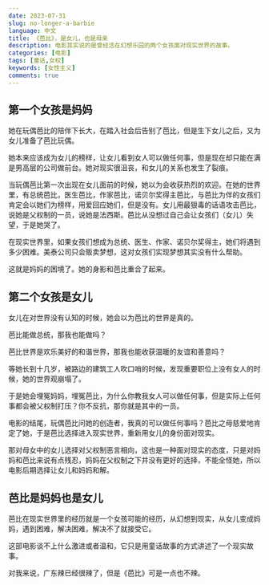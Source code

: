 ```yaml
---
date: 2023-07-31
slug: no-longer-a-barbie
language: 中文
title: 《芭比》，是女儿，也是母亲
description: 电影其实说的是曾经活在幻想乐园的两个女孩面对现实世界的故事。
categories: [电影]
tags: [童话,女权]
keywords: [女性主义]
comments: true
---
```


## 第一个女孩是妈妈

她在玩偶芭比的陪伴下长大，在踏入社会后告别了芭比，但是生下女儿之后，又为女儿准备了芭比玩偶。

她本来应该成为女儿的榜样，让女儿看到女人可以做任何事，但是现在却只能在满是男高层的公司做前台。她对现实很沮丧，和女儿的关系也发生了裂痕。

当玩偶芭比第一次出现在女儿面前的时候，她以为会收获热烈的欢迎。在她的世界里，有总统芭比，医生芭比，作家芭比，诺贝尔奖得主芭比，与芭比为伴的女孩们肯定会以她们为榜样，用爱回应她们，但是没有。女儿用最狠毒的话语攻击芭比，说她是父权制的一员，说她是法西斯。芭比从没想过自己会让女孩们（女儿）失望，于是她哭了。

在现实世界里，如果女孩们想成为总统、医生、作家、诺贝尔奖得主，她们将遇到多少困难。美泰公司只会贩卖梦想，这对女孩们实现梦想其实没有什么帮助。

这就是妈妈的困境了。她的身影和芭比重合了起来。

## 第二个女孩是女儿

女儿在对世界没有认知的时候，她会以为芭比的世界是真的。

芭比能做总统，那我也能做吗？

芭比世界是欢乐美好的和谐世界，那我也能收获温暖的友谊和善意吗？

等她长到十几岁，被路边的建筑工人吹口哨的时候，发现重要职位上没有女人的时候，她的世界观崩塌了。

于是她会埋冤妈妈，埋冤芭比，为什么你教我女人可以做任何事，但是实际上任何事都会被父权制打压？你不反抗，那你就是其中的一员。

电影的结尾，玩偶芭比问她的创造者，我真的可以做任何事吗？芭比之母慈爱地肯定了她，于是芭比选择进入现实世界，重新用女儿的身份面对现实。

那对母女中的女儿选择对父权制恶言相向，这也是一种面对现实的态度，只是对妈妈和芭比来说有点残忍，妈妈在父权制之下并没有更好的选择，不能全怪她，所以电影后期选择让女儿和妈妈和解。

## 芭比是妈妈也是女儿

芭比在现实世界里的经历就是一个女孩可能的经历，从幻想到现实，从女儿变成妈妈，遇到困难，解决困难，解决不了就接受它。

这部电影谈不上什么激进或者温和，它只是用童话故事的方式讲述了一个现实故事。

对我来说，广东辣已经很辣了，但是《芭比》可是一点也不辣。
